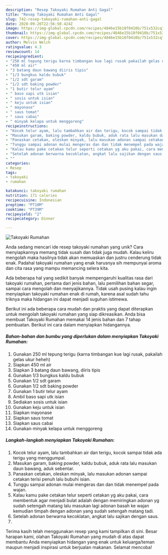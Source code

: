 ```yaml
---
description: "Resep Takoyaki Rumahan Anti Gagal"
title: "Resep Takoyaki Rumahan Anti Gagal"
slug: 742-resep-takoyaki-rumahan-anti-gagal
date: 2020-09-26T22:56:50.424Z
image: https://img-global.cpcdn.com/recipes/4846e15b18f0410b/751x532cq70/takoyaki-rumahan-foto-resep-utama.jpg
thumbnail: https://img-global.cpcdn.com/recipes/4846e15b18f0410b/751x532cq70/takoyaki-rumahan-foto-resep-utama.jpg
cover: https://img-global.cpcdn.com/recipes/4846e15b18f0410b/751x532cq70/takoyaki-rumahan-foto-resep-utama.jpg
author: Melvin Welch
ratingvalue: 4.3
reviewcount: 14
recipeingredient:
- "250 ml tepung terigu karna timbangan kue lagi rusak pakailah gelas ukur heheh"
- "450 ml air"
- "3 batang daun bawang diiris tipis"
- "1/3 bungkus kaldu bubuk"
- "1/2 sdt garam"
- "1/2 sdt baking powder"
- "1 butir telur ayam"
- " baso sapi utk isian"
- " sosis untuk isian"
- " keju untuk isian"
- " mayonase"
- " saus tomat"
- " saus cabai"
- " minyak kelapa untuk menggoreng"
recipeinstructions:
- "Kocok telur ayam, lalu tambahkan air dan terigu, kocok sampai tidak ada terigu yang menggumpal."
- "Masukan garam, baking powder, kaldu bubuk, aduk rata lalu masukan daun bawang, aduk sebentar."
- "Panaskan cetakan, oleskan minyak, lalu masukan adonan sampai cetakan terisi penuh lalu bubuhi isian."
- "Tunggu sampai adonan mulai mengeras dan dan tidak menempel pada wajan."
- "Kalau kamu pake cetakan telur seperti cetakan yg aku pakai, cara membentuk agar menjadi bulat adalah dengan memiringkan adonan yg sudah setengah matang lalu masukan lagi adonan basah ke wajan kemudian timpah dengan adonan yang sudah setengah matang tadi."
- "Setelah adonan berwarna kecoklatan, angkat lalu sajikan dengan saus."
- ""
categories:
- Resep
tags:
- takoyaki
- rumahan

katakunci: takoyaki rumahan 
nutrition: 171 calories
recipecuisine: Indonesian
preptime: "PT10M"
cooktime: "PT39M"
recipeyield: "2"
recipecategory: Dinner

---
```



![Takoyaki Rumahan](https://img-global.cpcdn.com/recipes/4846e15b18f0410b/751x532cq70/takoyaki-rumahan-foto-resep-utama.jpg)

Anda sedang mencari ide resep takoyaki rumahan yang unik? Cara menyiapkannya memang tidak susah dan tidak juga mudah. Kalau keliru mengolah maka hasilnya tidak akan memuaskan dan justru cenderung tidak enak. Padahal takoyaki rumahan yang enak harusnya sih mempunyai aroma dan cita rasa yang mampu memancing selera kita.

Ada beberapa hal yang sedikit banyak mempengaruhi kualitas rasa dari takoyaki rumahan, pertama dari jenis bahan, lalu pemilihan bahan segar, sampai cara mengolah dan menyajikannya. Tidak usah pusing kalau ingin menyiapkan takoyaki rumahan enak di rumah, karena asal sudah tahu triknya maka hidangan ini dapat menjadi suguhan istimewa.




Berikut ini ada beberapa cara mudah dan praktis yang dapat diterapkan untuk mengolah takoyaki rumahan yang siap dikreasikan. Anda bisa membuat Takoyaki Rumahan memakai 14 jenis bahan dan 7 tahap pembuatan. Berikut ini cara dalam menyiapkan hidangannya.

<!--inarticleads1-->

##### Bahan-bahan dan bumbu yang diperlukan dalam menyiapkan Takoyaki Rumahan:

1. Gunakan 250 ml tepung terigu (karna timbangan kue lagi rusak, pakailah gelas ukur heheh)
1. Siapkan 450 ml air
1. Siapkan 3 batang daun bawang, diiris tipis
1. Gunakan 1/3 bungkus kaldu bubuk
1. Gunakan 1/2 sdt garam
1. Gunakan 1/2 sdt baking powder
1. Gunakan 1 butir telur ayam
1. Ambil  baso sapi utk isian
1. Sediakan  sosis untuk isian
1. Gunakan  keju untuk isian
1. Siapkan  mayonase
1. Siapkan  saus tomat
1. Siapkan  saus cabai
1. Gunakan  minyak kelapa untuk menggoreng




<!--inarticleads2-->

##### Langkah-langkah menyiapkan Takoyaki Rumahan:

1. Kocok telur ayam, lalu tambahkan air dan terigu, kocok sampai tidak ada terigu yang menggumpal.
1. Masukan garam, baking powder, kaldu bubuk, aduk rata lalu masukan daun bawang, aduk sebentar.
1. Panaskan cetakan, oleskan minyak, lalu masukan adonan sampai cetakan terisi penuh lalu bubuhi isian.
1. Tunggu sampai adonan mulai mengeras dan dan tidak menempel pada wajan.
1. Kalau kamu pake cetakan telur seperti cetakan yg aku pakai, cara membentuk agar menjadi bulat adalah dengan memiringkan adonan yg sudah setengah matang lalu masukan lagi adonan basah ke wajan kemudian timpah dengan adonan yang sudah setengah matang tadi.
1. Setelah adonan berwarna kecoklatan, angkat lalu sajikan dengan saus.
1. 




Terima kasih telah menggunakan resep yang kami tampilkan di sini. Besar harapan kami, olahan Takoyaki Rumahan yang mudah di atas dapat membantu Anda menyiapkan hidangan yang enak untuk keluarga/teman maupun menjadi inspirasi untuk berjualan makanan. Selamat mencoba!
